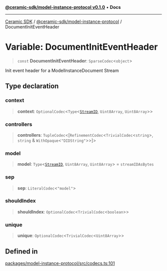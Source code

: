 [**@ceramic-sdk/model-instance-protocol v0.1.0**](../README.md) • **Docs**

***

[Ceramic SDK](../../../README.md) / [@ceramic-sdk/model-instance-protocol](../README.md) / DocumentInitEventHeader

# Variable: DocumentInitEventHeader

> `const` **DocumentInitEventHeader**: `SparseCodec`\<`object`\>

Init event header for a ModelInstanceDocument Stream

## Type declaration

### context

> **context**: `OptionalCodec`\<`Type`\<[`StreamID`](../../identifiers/classes/StreamID.md), `Uint8Array`, `Uint8Array`\>\>

### controllers

> **controllers**: `TupleCodec`\<[`RefinementCodec`\<`TrivialCodec`\<`string`\>, `string` & `WithOpaque`\<`"DIDString"`\>\>]\>

### model

> **model**: `Type`\<[`StreamID`](../../identifiers/classes/StreamID.md), `Uint8Array`, `Uint8Array`\> = `streamIDAsBytes`

### sep

> **sep**: `LiteralCodec`\<`"model"`\>

### shouldIndex

> **shouldIndex**: `OptionalCodec`\<`TrivialCodec`\<`boolean`\>\>

### unique

> **unique**: `OptionalCodec`\<`TrivialCodec`\<`Uint8Array`\>\>

## Defined in

[packages/model-instance-protocol/src/codecs.ts:101](https://github.com/ceramicstudio/ceramic-sdk/blob/a220cbca7950f690af7f3d03a0023681bb9f5426/packages/model-instance-protocol/src/codecs.ts#L101)
